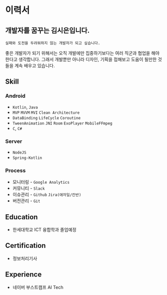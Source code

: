 
# 이력서

## 개발자를 꿈꾸는 김시은입니다.
`실패와 도전을 두려워하지 않는 개발자가 되고 싶습니다.`

좋은 개발자가 되기 위해서는 오직 개발에만 집중하기보다는 여러 직군과 협업을 해야 한다고 생각합니다. 그래서 개발뿐만 아니라 디자인, 기획을 접해보고 도움이 될만한 것들을 계속 배우고 있습니다.

## Skill

### Android

- `Kotlin`, `Java`
- `MVP`  `MVVM`  `MVI` `Clean Architecture`
- `DataBinding`  `LifeCycle` `Coroutine` 
- `TweenAnimation` `JNI` `Room` `ExoPlayer` `MobileFFmpeg`
-  `C`, `C#`

### Server

- `NodeJS`
- `Spring-Kotlin`

### Process

- 모니터링 - `Google Analytics`
- 커뮤니티 - `Slack`
- 이슈관리 - `Github`  `Jira(애자일/칸반)` 
- 버전관리 - `Git` 

## Education
- 한세대학교 ICT 융합학과 졸업예정

## Certification
- 정보처리기사

## Experience
- 네이버 부스트캠프 AI Tech 


